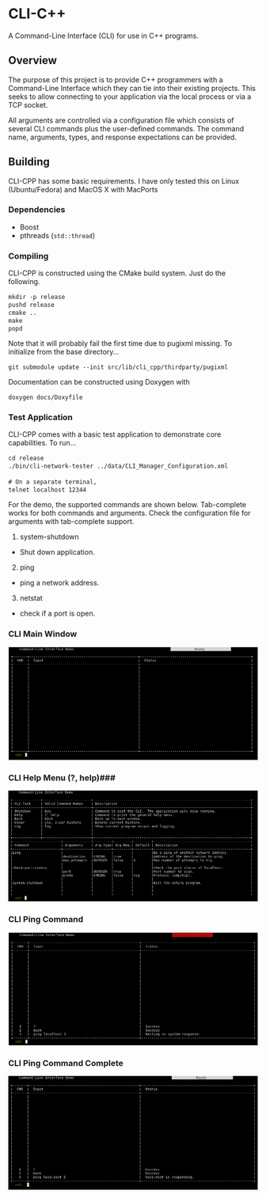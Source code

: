 # CLI-C++ #

A Command-Line Interface (CLI) for use in C++ programs.

## Overview ##

The purpose of this project is to provide C++ programmers with a Command-Line Interface which they can 
tie into their existing projects.  This seeks to allow connecting to your application via the local 
process or via a TCP socket.  

All arguments are controlled via a configuration file which consists of several CLI commands plus the user-defined
commands.  The command name, arguments, types, and response expectations can be provided.

## Building ##

CLI-CPP has some basic requirements.  I have only 
tested this on Linux (Ubuntu/Fedora) and MacOS X with MacPorts

### Dependencies ###
 - Boost
 - pthreads (`std::thread`)
 

### Compiling ###

CLI-CPP is constructed using the CMake build system.  Just do the following.

    mkdir -p release
    pushd release
    cmake ..
    make 
    popd

Note that it will probably fail the first time due to pugixml missing.  To initialize from the base
directory...

    git submodule update --init src/lib/cli_cpp/thirdparty/pugixml

Documentation can be constructed using Doxygen with 

    doxygen docs/Doxyfile


###  Test Application ###

CLI-CPP comes with a basic test application to demonstrate core capabilities.  To run...

    cd release
    ./bin/cli-network-tester ../data/CLI_Manager_Configuration.xml

    # On a separate terminal, 
    telnet localhost 12344


For the demo, the supported commands are shown below.  Tab-complete works for both commands and arguments.  Check the configuration 
file for arguments with tab-complete support.

1. system-shutdown
  - Shut down application.
2. ping <host-required> <num-tries optional>
  - ping a network address.
3. netstat <port-required> <protocol optional>
  - check if a port is open.


### CLI Main Window ###

![CLI Main Window](docs/images/CLI-Main.png "CLI Main Window")

### CLI Help Menu (?, help)###

![CLI Help Window](docs/images/CLI-Help.png "CLI Help Window")

### CLI Ping Command ###

![CLI Ping Command](docs/images/Ping-Demo.png "CLI Ping Command Waiting")

### CLI Ping Command Complete ###
![CLI Ping Command](docs/images/CLI_PING_COMPLETE.png "CLI Ping Command Complete")

